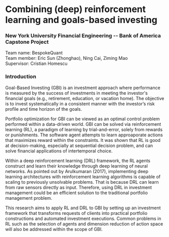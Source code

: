 # Combining (deep) reinforcement learning and goals-based investing
### New York University Financial Engineering -- Bank of America Capstone Project

Team name: BespokeQuant</br>
Team member: Eric Sun (Zhonghao), Ning Cai, Ziming Mao </br>
Supervisor: Cristian Homescu </br>

### Introduction

Goal-Based Investing (GBI) is an investment approach where performance is measured by the success of investments in meeting the investor's financial goals (e.g., retirement, education, or vacation home). The objective is to invest systematically in a consistent manner with the investor’s risk profile and time horizon of the goals.

Portfolio optimization for GBI can be viewed as an optimal control problem performed within a data-driven world. GBI can be solved via reinforcement learning (RL), a paradigm of learning by trial-and-error, solely from rewards or punishments. The software agent attempts to learn approaporate actions that maximizes reward within the constraints. It was shown that RL is good at decision-making, especially at sequential decision problem, and can solve financial applications of intertemporal choice.

Within a deep reinforcement learning (DRL) framework, the RL agents construct and learn their knowledge through deep learning of neural networks. As pointed out by Arulkumaran (2017), implementing deep learning architectures with reinforcement learning algorithms is capable of scaling to previously unsolvable problems. That is because DRL can learn from raw sensors directly as input. Therefore, using DRL in investment management could be an efficient solution to the traditional portfolio management problem.

This research aims to apply RL and DRL to GBI by setting up an investment framework that transforms requests of clients into practical portfolio constructions and automated investment executions. Common problems in RL such as the selection of agents and dimension reduction of action space will also be addressed within the scope of GBI. 



